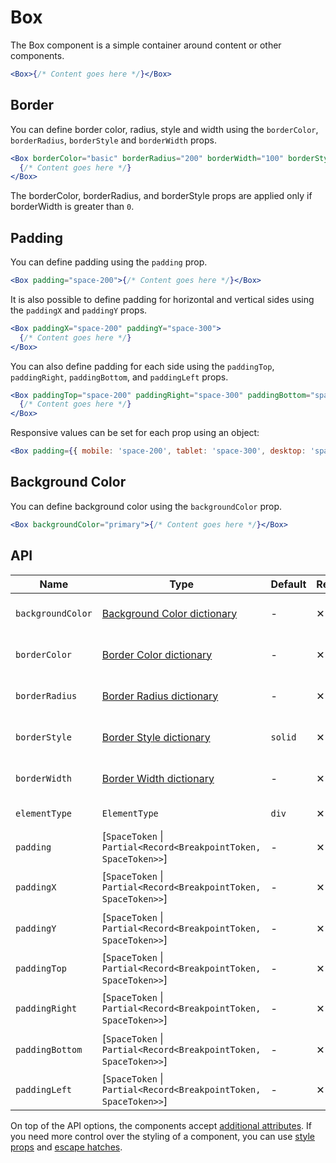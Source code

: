 # Box

The Box component is a simple container around content or other components.

```jsx
<Box>{/* Content goes here */}</Box>
```

## Border

You can define border color, radius, style and width using the `borderColor`, `borderRadius`, `borderStyle` and `borderWidth` props.

```jsx
<Box borderColor="basic" borderRadius="200" borderWidth="100" borderStyle="dashed">
  {/* Content goes here */}
</Box>
```

The borderColor, borderRadius, and borderStyle props are applied only if borderWidth is greater than `0`.

## Padding

You can define padding using the `padding` prop.

```jsx
<Box padding="space-200">{/* Content goes here */}</Box>
```

It is also possible to define padding for horizontal and vertical sides using the `paddingX` and `paddingY` props.

```jsx
<Box paddingX="space-200" paddingY="space-300">
  {/* Content goes here */}
</Box>
```

You can also define padding for each side using the `paddingTop`, `paddingRight`, `paddingBottom`, and `paddingLeft` props.

```jsx
<Box paddingTop="space-200" paddingRight="space-300" paddingBottom="space-400" paddingLeft="space-500">
  {/* Content goes here */}
</Box>
```

Responsive values can be set for each prop using an object:

```jsx
<Box padding={{ mobile: 'space-200', tablet: 'space-300', desktop: 'space-400' }}>{/* Content goes here */}</Box>
```

## Background Color

You can define background color using the `backgroundColor` prop.

```jsx
<Box backgroundColor="primary">{/* Content goes here */}</Box>
```

## API

| Name              | Type                                                              | Default | Required | Description                   |
| ----------------- | ----------------------------------------------------------------- | ------- | -------- | ----------------------------- |
| `backgroundColor` | [Background Color dictionary][dictionary-color]                   | -       | ✕        | Background color of the Box   |
| `borderColor`     | [Border Color dictionary][dictionary-border-properities]          | -       | ✕        | Border color of the Box       |
| `borderRadius`    | [Border Radius dictionary][dictionary-border-properities]         | -       | ✕        | Border radius of the Box      |
| `borderStyle`     | [Border Style dictionary][dictionary-border-properities]          | `solid` | ✕        | Border style of the Box       |
| `borderWidth`     | [Border Width dictionary][dictionary-border-properities]          | -       | ✕        | Border width of the Box       |
| `elementType`     | `ElementType`                                                     | `div`   | ✕        | Type of element               |
| `padding`         | \[`SpaceToken` \| `Partial<Record<BreakpointToken, SpaceToken>>`] | -       | ✕        | Padding of the Box            |
| `paddingX`        | \[`SpaceToken` \| `Partial<Record<BreakpointToken, SpaceToken>>`] | -       | ✕        | Horizontal padding of the Box |
| `paddingY`        | \[`SpaceToken` \| `Partial<Record<BreakpointToken, SpaceToken>>`] | -       | ✕        | Vertical padding of the Box   |
| `paddingTop`      | \[`SpaceToken` \| `Partial<Record<BreakpointToken, SpaceToken>>`] | -       | ✕        | Padding top of the Box        |
| `paddingRight`    | \[`SpaceToken` \| `Partial<Record<BreakpointToken, SpaceToken>>`] | -       | ✕        | Padding right of the Box      |
| `paddingBottom`   | \[`SpaceToken` \| `Partial<Record<BreakpointToken, SpaceToken>>`] | -       | ✕        | Padding bottom of the Box     |
| `paddingLeft`     | \[`SpaceToken` \| `Partial<Record<BreakpointToken, SpaceToken>>`] | -       | ✕        | Padding left of the Box       |

On top of the API options, the components accept [additional attributes][readme-additional-attributes].
If you need more control over the styling of a component, you can use [style props][readme-style-props]
and [escape hatches][readme-escape-hatches].

[dictionary-color]: https://github.com/lmc-eu/spirit-design-system/blob/main/docs/DICTIONARIES.md#color
[dictionary-border-properities]: https://github.com/lmc-eu/spirit-design-system/blob/main/docs/DICTIONARIES.md#border-properties
[readme-additional-attributes]: https://github.com/lmc-eu/spirit-design-system/blob/main/packages/web-react/README.md#additional-attributes
[readme-escape-hatches]: https://github.com/lmc-eu/spirit-design-system/blob/main/packages/web-react/README.md#escape-hatches
[readme-style-props]: https://github.com/lmc-eu/spirit-design-system/blob/main/packages/web-react/README.md#style-props
